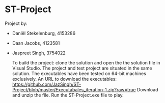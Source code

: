 # ST-Project

Project by:
- Daniël Stekelenburg, 4153286
- Daan Jacobs, 4123581 
- Jaspreet Singh, 3754022 

  To build the project: clone the solution and open the the solution file in Visual Studio.
  The project and test project are situated in the same solution.
  The executables have been tested on 64-bit machines exclusively.
  An URL to download the executables: https://github.com/JazSingh/ST-Project/blob/master/Executabales_iteration-1.zip?raw=true
  Download and unzip the file. Run the ST-Project.exe file to play.
